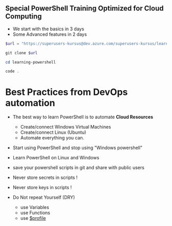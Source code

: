 
## Special PowerShell Training Optimized for Cloud Computing

- We start with the basics in 3 days
- Some Advanced features in 2 days


```powershell
$url = "https://superusers-kursus@dev.azure.com/superusers-kursus/learning-powershell/_git/practical-powershell"

git clone $url

cd learning-powershell

code .
```



# Best Practices from DevOps automation

- The best way to learn PowerShell is to automate **Cloud Resources**
  - Create/connect Windows Virtual Machines 
  - Create/connect Linux (Ubuntu)  
  - Automate everything you can.

- Start using PowerShell and stop using "Windows powershell"

- Learn PowerShell on Linux and Windows 

- save your powershell scripts in git and share with public users

- Never store secrets in scripts !
- Never store keys in scripts !

- Do Not repeat Yourself (DRY)
  - use Variables
  - use Functions
  - use [$profile](https://dev.azure.com/superusers-kursus/learning-powershell/_wiki/wikis/kursus-powershell.wiki/750/Profile)
  


